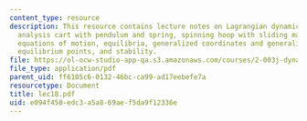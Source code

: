 ```yaml
---
content_type: resource
description: This resource contains lecture notes on Lagrangian dynamics, equilibrium
  analysis cart with pendulum and spring, spinning hoop with sliding mass examples,
  equations of motion, equilibria, generalized coordinates and generalized forces,
  equilibrium points, and stability.
file: https://ol-ocw-studio-app-qa.s3.amazonaws.com/courses/2-003j-dynamics-and-control-i-spring-2007/e094f450edc3a5a869aef5da9f12336e_lec18.pdf
file_type: application/pdf
parent_uid: ff6105c6-0132-46bc-ca99-ad17eebefe7a
resourcetype: Document
title: lec18.pdf
uid: e094f450-edc3-a5a8-69ae-f5da9f12336e
---
```

